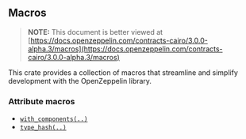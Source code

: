 ## Macros

> **NOTE:** This document is better viewed at [https://docs.openzeppelin.com/contracts-cairo/3.0.0-alpha.3/macros](https://docs.openzeppelin.com/contracts-cairo/3.0.0-alpha.3/macros)

This crate provides a collection of macros that streamline and simplify development with the OpenZeppelin library.

### Attribute macros

- [`with_components(..)`](https://docs.openzeppelin.com/contracts-cairo/3.0.0-alpha.3/macros/with_components)
- [`type_hash(..)`](https://docs.openzeppelin.com/contracts-cairo/3.0.0-alpha.3/macros/type_hash)
